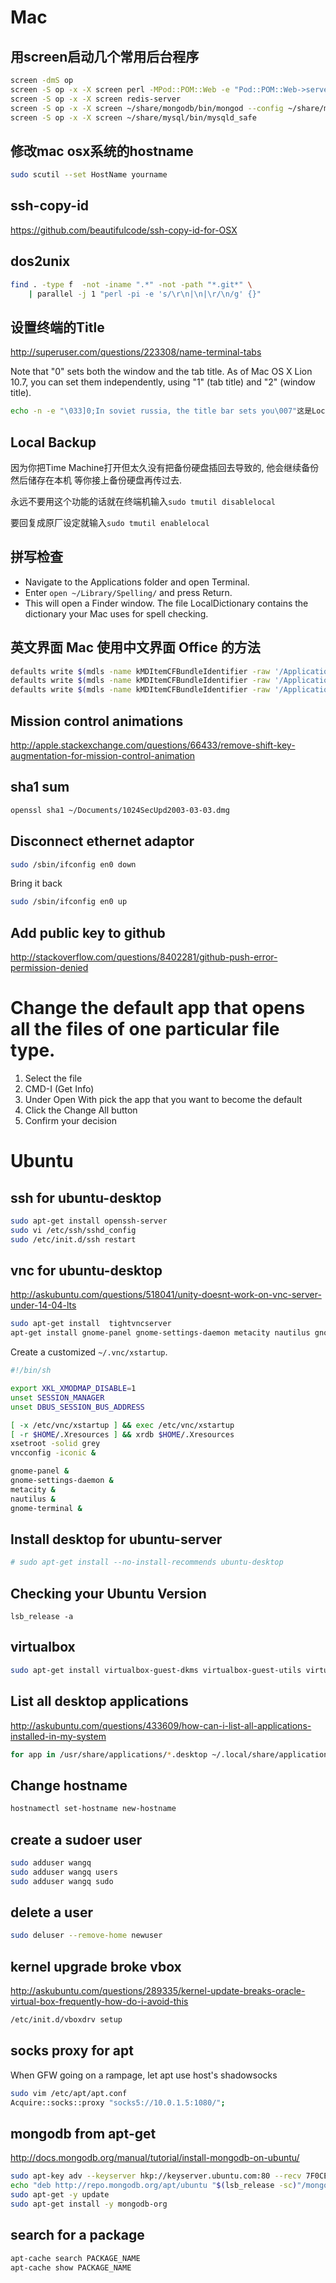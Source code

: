 # Mac

## 用screen启动几个常用后台程序

```bash
screen -dmS op
screen -S op -x -X screen perl -MPod::POM::Web -e "Pod::POM::Web->server"
screen -S op -x -X screen redis-server
screen -S op -x -X screen ~/share/mongodb/bin/mongod --config ~/share/mongodb/mongod.cnf
screen -S op -x -X screen ~/share/mysql/bin/mysqld_safe
```

## 修改mac osx系统的hostname

```bash
sudo scutil --set HostName yourname
```

## ssh-copy-id

https://github.com/beautifulcode/ssh-copy-id-for-OSX

## dos2unix

```bash
find . -type f  -not -iname ".*" -not -path "*.git*" \
    | parallel -j 1 "perl -pi -e 's/\r\n|\n|\r/\n/g' {}"
```

## 设置终端的Title

http://superuser.com/questions/223308/name-terminal-tabs

Note that "0" sets both the window and the tab title. As of Mac OS X Lion 10.7, you can set them independently, using "1" (tab title) and "2" (window title).

```bash
echo -n -e "\033]0;In soviet russia, the title bar sets you\007"这是Local Backup
```

## Local Backup

因为你把Time Machine打开但太久没有把备份硬盘插回去导致的, 他会继续备份然后储存在本机 等你接上备份硬盘再传过去.

永远不要用这个功能的话就在终端机输入`sudo tmutil disablelocal`

要回复成原厂设定就输入`sudo tmutil enablelocal`

## 拼写检查

* Navigate to the Applications folder and open Terminal.
* Enter `open ~/Library/Spelling/` and press Return.
* This will open a Finder window. The file LocalDictionary contains the dictionary your Mac uses for spell checking.

## 英文界面 Mac 使用中文界面 Office 的方法

```bash
defaults write $(mdls -name kMDItemCFBundleIdentifier -raw '/Applications/Microsoft Word.app')  AppleLanguages "(zh-Hans, zh_CN, zh, en)"
defaults write $(mdls -name kMDItemCFBundleIdentifier -raw '/Applications/Microsoft Excel.app') AppleLanguages "(zh-Hans, zh_CN, zh, en)"
defaults write $(mdls -name kMDItemCFBundleIdentifier -raw '/Applications/Microsoft PowerPoint.app') AppleLanguages "(zh-Hans, zh_CN, zh, en)"
```

## Mission control animations

http://apple.stackexchange.com/questions/66433/remove-shift-key-augmentation-for-mission-control-animation

## sha1 sum

```bash
openssl sha1 ~/Documents/1024SecUpd2003-03-03.dmg
```

## Disconnect ethernet adaptor

```bash
sudo /sbin/ifconfig en0 down
```

Bring it back

```bash
sudo /sbin/ifconfig en0 up
```

## Add public key to github

http://stackoverflow.com/questions/8402281/github-push-error-permission-denied

# Change the default app that opens all the files of one particular file type.

1. Select the file
2. CMD-I (Get Info)
3. Under Open With pick the app that you want to become the default
4. Click the Change All button
5. Confirm your decision

# Ubuntu

## ssh for ubuntu-desktop

```bash
sudo apt-get install openssh-server
sudo vi /etc/ssh/sshd_config
sudo /etc/init.d/ssh restart
```

## vnc for ubuntu-desktop

http://askubuntu.com/questions/518041/unity-doesnt-work-on-vnc-server-under-14-04-lts

```bash
sudo apt-get install  tightvncserver
apt-get install gnome-panel gnome-settings-daemon metacity nautilus gnome-terminal
```

Create a customized `~/.vnc/xstartup`.

```bash
#!/bin/sh

export XKL_XMODMAP_DISABLE=1
unset SESSION_MANAGER
unset DBUS_SESSION_BUS_ADDRESS

[ -x /etc/vnc/xstartup ] && exec /etc/vnc/xstartup
[ -r $HOME/.Xresources ] && xrdb $HOME/.Xresources
xsetroot -solid grey
vncconfig -iconic &

gnome-panel &
gnome-settings-daemon &
metacity &
nautilus &
gnome-terminal &
```

## Install desktop for ubuntu-server

```bash
# sudo apt-get install --no-install-recommends ubuntu-desktop
```

## Checking your Ubuntu Version

`lsb_release -a`

## virtualbox

```bash
sudo apt-get install virtualbox-guest-dkms virtualbox-guest-utils virtualbox-guest-x11
```

## List all desktop applications

http://askubuntu.com/questions/433609/how-can-i-list-all-applications-installed-in-my-system

```bash
for app in /usr/share/applications/*.desktop ~/.local/share/applications/*.desktop; do app="${app##/*/}"; echo "${app::-8}"; done
```

## Change hostname

```bash
hostnamectl set-hostname new-hostname
```

## create a sudoer user

```bash
sudo adduser wangq
sudo adduser wangq users
sudo adduser wangq sudo
```

## delete a user

```bash
sudo deluser --remove-home newuser
```

## kernel upgrade broke vbox

http://askubuntu.com/questions/289335/kernel-update-breaks-oracle-virtual-box-frequently-how-do-i-avoid-this

```bash
/etc/init.d/vboxdrv setup
```

## socks proxy for apt

When GFW going on a rampage, let apt use host's shadowsocks

```bash
sudo vim /etc/apt/apt.conf
Acquire::socks::proxy "socks5://10.0.1.5:1080/";
```

## mongodb from apt-get

http://docs.mongodb.org/manual/tutorial/install-mongodb-on-ubuntu/

```bash
sudo apt-key adv --keyserver hkp://keyserver.ubuntu.com:80 --recv 7F0CEB10
echo "deb http://repo.mongodb.org/apt/ubuntu "$(lsb_release -sc)"/mongodb-org/3.0 multiverse" | sudo tee /etc/apt/sources.list.d/mongodb-org-3.0.list
sudo apt-get -y update
sudo apt-get install -y mongodb-org
```

## search for a package

```bash
apt-cache search PACKAGE_NAME
apt-cache show PACKAGE_NAME
```
